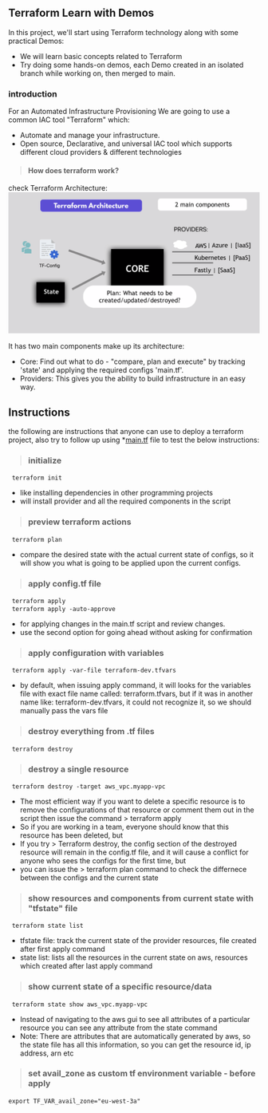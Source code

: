 ## Terraform Learn with Demos 

In this project, we'll start using Terraform technology along with some practical Demos:
- We will learn basic concepts related to Terraform
- Try doing some hands-on demos, each Demo created in an isolated branch while working on, then merged to main.

### introduction
For an Automated Infrastructure Provisioning We are going to use a common IAC tool "Terraform" which:
- Automate and manage your infrastructure. 
- Open source, Declarative, and universal IAC tool which supports different cloud providers & different technologies


> #### How does terraform work?

check Terraform Architecture:
![Terraform Architecture](Terraform-architecture.png)

It has two main components make up its architecture:
- Core: Find out what to do - "compare, plan and execute" by tracking 'state' and applying the required configs 'main.tf'.
- Providers: This gives you the ability to build infrastructure in an easy way.
	
## Instructions

the following are instructions that anyone can use to deploy a terraform project,
also try to follow up using *[main.tf](main.tf) file to test the below instructions:

> ### initialize

     terraform init

- like installing dependencies in other programming projects
- will install provider and all the required components in the script

	
> ### preview terraform actions

     terraform plan

- compare the desired state with the actual current state of configs, so it will show you what is going to be applied upon the current configs.

> ### apply config.tf file

     terraform apply         
     terraform apply -auto-approve

- for applying changes in the main.tf script and review changes.
- use the second option for going ahead without asking for confirmation

    
> ### apply configuration with variables

     terraform apply -var-file terraform-dev.tfvars

- by default, when issuing apply command, it will looks for the variables file with exact file name called: terraform.tfvars, but if it was in another name like: terraform-dev.tfvars, it could not recognize it, so we should manually pass the vars file

> ### destroy everything from .tf files

     terraform destroy

> ### destroy a single resource

     terraform destroy -target aws_vpc.myapp-vpc

- The most efficient way if you want to delete a specific resource is to remove the configurations of that resource or comment them out in the script then issue the command > terraform apply   
- So if you are working in a team, everyone should know that this resource has been deleted, but
- If you try > Terraform destroy, the config section of the destroyed resource will remain in the config.tf file, and it will cause a conflict for anyone who sees the configs for the first time, but
- you can issue the > terraform plan command to check the differnece between the configs and the current state
        

> ### show resources and components from current state with "tfstate" file

     terraform state list

- tfstate file: track the current state of the provider resources, file created after first apply command 
- state list: lists all the resources in the current state on aws, resources which created after last apply command

> ### show current state of a specific resource/data

     terraform state show aws_vpc.myapp-vpc


- Instead of navigating to the aws gui to see all attributes of a particular resource you can see any attribute from the state command
- Note: There are attributes that are automatically generated by aws, so the state file has all this information, so you can get the resource id, ip address, arn etc

        
> ### set avail_zone as custom tf environment variable - before apply

    export TF_VAR_avail_zone="eu-west-3a"   

